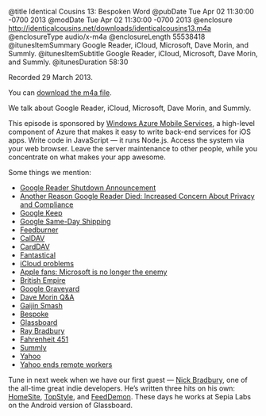 @title Identical Cousins 13: Bespoken Word
@pubDate Tue Apr 02 11:30:00 -0700 2013
@modDate Tue Apr 02 11:30:00 -0700 2013
@enclosure http://identicalcousins.net/downloads/identicalcousins13.m4a
@enclosureType audio/x-m4a
@enclosureLength 55538418
@itunesItemSummary Google Reader, iCloud, Microsoft, Dave Morin, and Summly.
@itunesItemSubtitle Google Reader, iCloud, Microsoft, Dave Morin, and Summly.
@itunesDuration 58:30

Recorded 29 March 2013.

You can <a href="http://identicalcousins.net/downloads/identicalcousins13.m4a">download the m4a file</a>.

We talk about Google Reader, iCloud, Microsoft, Dave Morin, and Summly.

This episode is sponsored by <a href="http://www.windowsazure.com/ios">Windows Azure Mobile Services</a>, a high-level component of Azure that makes it easy to write back-end services for iOS apps. Write code in JavaScript — it runs Node.js. Access the system via your web browser. Leave the server maintenance to other people, while you concentrate on what makes your app awesome.


Some things we mention:

<ul><li><a href="http://googlereader.blogspot.com/2013/03/powering-down-google-reader.html">Google Reader Shutdown Announcement</a></li>
<li><a href="http://allthingsd.com/20130324/another-reason-google-reader-died-increased-concern-about-privacy-and-compliance/">Another Reason Google Reader Died: Increased Concern About Privacy and Compliance</a></li>
<li><a href="http://gigaom.com/2013/03/20/sorry-google-you-can-keep-it-to-yourself/">Google Keep</a></li>
<li><a href="http://www.wired.com/gadgetlab/2013/03/google-delivery/">Google Same-Day Shipping</a></li>
<li><a href="http://feedburner.com/">Feedburner</a></li>
<li><a href="http://en.wikipedia.org/wiki/CalDAV">CalDAV</a></li>
<li><a href="http://en.wikipedia.org/wiki/CardDAV">CardDAV</a></li>
<li><a href="http://flexibits.com/fantastical">Fantastical</a></li>
<li><a href="http://www.theverge.com/2013/3/26/4148628/why-doesnt-icloud-just-work">iCloud problems</a></li>
<li><a href="http://www.macworld.com/article/2031592/apple-fans-microsoft-is-no-longer-the-enemy.html">Apple fans: Microsoft is no longer the enemy</a></li>
<li><a href="http://en.wikipedia.org/wiki/British_Empire">British Empire</a></li>
<li><a href="http://www.slate.com/articles/technology/map_of_the_week/2013/03/google_reader_joins_graveyard_of_dead_google_products.html">Google Graveyard</a></li>
<li><a href="http://www.vanityfair.com/culture/my-phone/2013/03/dave-morin-path-facebook-apple">Dave Morin Q&A</a></li>
<li><a href="http://www.urbandictionary.com/define.php?term=gaijin%20smash">Gaijin Smash</a></li>
<li><a href="http://en.wikipedia.org/wiki/Bespoke">Bespoke</a></li>
<li><a href="http://glassboard.com/">Glassboard</a></li>
<li><a href="http://en.wikipedia.org/wiki/Ray_Bradbury">Ray Bradbury</a></li>
<li><a href="http://en.wikipedia.org/wiki/Fahrenheit_451">Fahrenheit 451</a></li>
<li><a href="http://summly.com/">Summly</a></li>
<li><a href="http://yahoo.com/">Yahoo</a></li>
<li><a href="http://allthingsd.com/20130222/yahoo-ceo-mayer-now-requiring-all-remote-employees-to-not-be-remote/">Yahoo ends remote workers</a></li>
</ul>

Tune in next week when we have our first guest — <a href="http://nick.typepad.com">Nick Bradbury</a>, one of the all-time great indie developers. He’s written three hits on his own: <a href="http://en.wikipedia.org/wiki/Macromedia_HomeSite">HomeSite</a>, <a href="http://topstyle4.com/">TopStyle</a>, and <a href="http://www.feeddemon.com/">FeedDemon</a>. These days he works at Sepia Labs on the Android version of Glassboard.